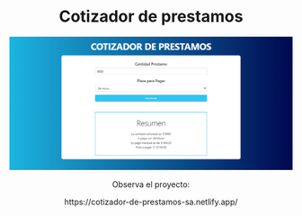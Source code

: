 <h1 align="center"> Cotizador de prestamos </h1>
<p align="center">
  <img src="/screencapture.png" title="hover text">
</p>
<p align="center"> Observa el proyecto: </p>
<p align="center"> https://cotizador-de-prestamos-sa.netlify.app/ </p>
